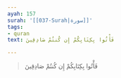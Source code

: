 ```yaml
---
ayah: 157
surah: '[[037-Surah|سورة]]'
tags:
- quran
text: فَأْتُوا بِكِتَابِكُمْ إِن كُنتُمْ صَادِقِينَ

---
```

> فَأْتُوا بِكِتَابِكُمْ إِن كُنتُمْ صَادِقِينَ
